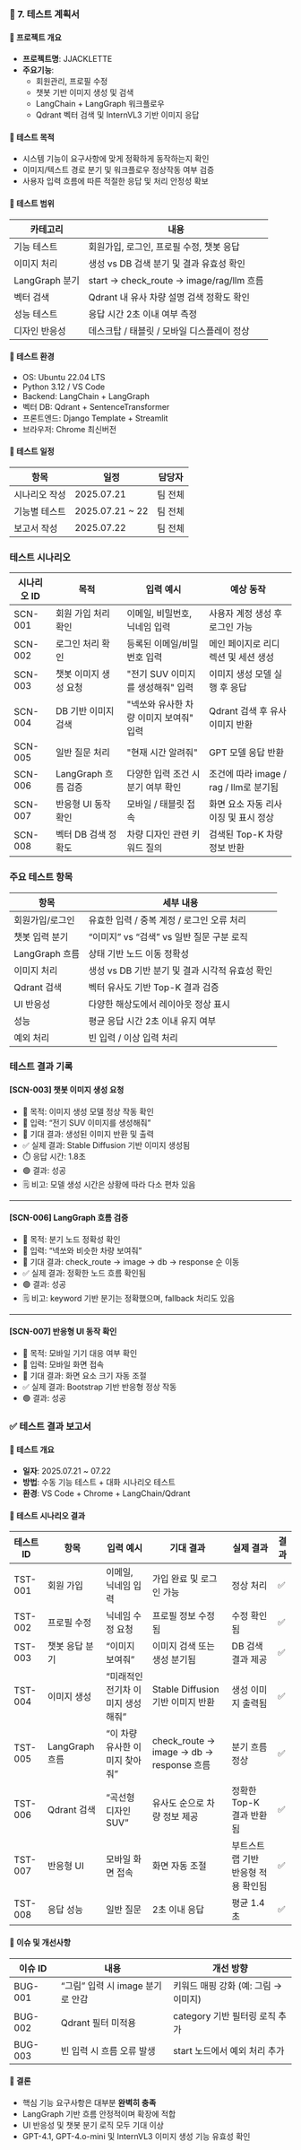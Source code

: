 ### 🐥 7. 테스트 계획서

#### 📍 프로젝트 개요

- **프로젝트명**: JJACKLETTE
- **주요기능**:
  - 회원관리, 프로필 수정
  - 챗봇 기반 이미지 생성 및 검색
  - LangChain + LangGraph 워크플로우
  - Qdrant 벡터 검색 및 InternVL3 기반 이미지 응답

#### 📍 테스트 목적

- 시스템 기능이 요구사항에 맞게 정확하게 동작하는지 확인
- 이미지/텍스트 경로 분기 및 워크플로우 정상작동 여부 검증
- 사용자 입력 흐름에 따른 적절한 응답 및 처리 안정성 확보

#### 📍 테스트 범위

| 카테고리       | 내용                                  |
|----------------|---------------------------------------|
| 기능 테스트    | 회원가입, 로그인, 프로필 수정, 챗봇 응답 |
| 이미지 처리    | 생성 vs DB 검색 분기 및 결과 유효성 확인 |
| LangGraph 분기 | start → check_route → image/rag/llm 흐름 |
| 벡터 검색      | Qdrant 내 유사 차량 설명 검색 정확도 확인 |
| 성능 테스트    | 응답 시간 2초 이내 여부 측정           |
| 디자인 반응성  | 데스크탑 / 태블릿 / 모바일 디스플레이 정상 |

#### 📍 테스트 환경

- OS: Ubuntu 22.04 LTS
- Python 3.12 / VS Code
- Backend: LangChain + LangGraph
- 벡터 DB: Qdrant + SentenceTransformer
- 프론트엔드: Django Template + Streamlit
- 브라우저: Chrome 최신버전

#### 📍 테스트 일정

| 항목         | 일정            | 담당자 |
|--------------|-----------------|--------|
| 시나리오 작성 | 2025.07.21      | 팀 전체 |
| 기능별 테스트 | 2025.07.21 ~ 22 | 팀 전체 |
| 보고서 작성   | 2025.07.22      | 팀 전체 |



### 테스트 시나리오

| 시나리오 ID | 목적                   | 입력 예시                           | 예상 동작                               |
|-------------|------------------------|--------------------------------------|------------------------------------------|
| SCN-001     | 회원 가입 처리 확인    | 이메일, 비밀번호, 닉네임 입력       | 사용자 계정 생성 후 로그인 가능          |
| SCN-002     | 로그인 처리 확인       | 등록된 이메일/비밀번호 입력         | 메인 페이지로 리디렉션 및 세션 생성      |
| SCN-003     | 챗봇 이미지 생성 요청 | "전기 SUV 이미지를 생성해줘" 입력  | 이미지 생성 모델 실행 후 응답            |
| SCN-004     | DB 기반 이미지 검색    | "넥쏘와 유사한 차량 이미지 보여줘" 입력 | Qdrant 검색 후 유사 이미지 반환         |
| SCN-005     | 일반 질문 처리         | "현재 시간 알려줘"                   | GPT 모델 응답 반환                       |
| SCN-006     | LangGraph 흐름 검증    | 다양한 입력 조건 시 분기 여부 확인  | 조건에 따라 image / rag / llm로 분기됨   |
| SCN-007     | 반응형 UI 동작 확인    | 모바일 / 태블릿 접속                | 화면 요소 자동 리사이징 및 표시 정상     |
| SCN-008     | 벡터 DB 검색 정확도    | 차량 디자인 관련 키워드 질의        | 검색된 Top-K 차량 정보 반환              |



### 주요 테스트 항목

| 항목              | 세부 내용                                       |
|-------------------|--------------------------------------------------|
| 회원가입/로그인    | 유효한 입력 / 중복 계정 / 로그인 오류 처리       |
| 챗봇 입력 분기     | “이미지” vs “검색” vs 일반 질문 구분 로직        |
| LangGraph 흐름     | 상태 기반 노드 이동 정확성                       |
| 이미지 처리        | 생성 vs DB 기반 분기 및 결과 시각적 유효성 확인  |
| Qdrant 검색        | 벡터 유사도 기반 Top-K 결과 검증                 |
| UI 반응성          | 다양한 해상도에서 레이아웃 정상 표시              |
| 성능               | 평균 응답 시간 2초 이내 유지 여부                |
| 예외 처리          | 빈 입력 / 이상 입력 처리                         |



### 테스트 결과 기록

#### [SCN-003] 챗봇 이미지 생성 요청

- 📌 목적: 이미지 생성 모델 정상 작동 확인
- 🧪 입력: “전기 SUV 이미지를 생성해줘”
- 🎯 기대 결과: 생성된 이미지 반환 및 출력
- ✅ 실제 결과: Stable Diffusion 기반 이미지 생성됨
- ⏱️ 응답 시간: 1.8초
- 🟢 결과: 성공
- 🗒️ 비고: 모델 생성 시간은 상황에 따라 다소 편차 있음

---

#### [SCN-006] LangGraph 흐름 검증

- 📌 목적: 분기 노드 정확성 확인
- 🧪 입력: “넥쏘와 비슷한 차량 보여줘”
- 🎯 기대 결과: check_route → image → db → response 순 이동
- ✅ 실제 결과: 정확한 노드 흐름 확인됨
- 🟢 결과: 성공
- 🗒️ 비고: keyword 기반 분기는 정확했으며, fallback 처리도 있음

---

#### [SCN-007] 반응형 UI 동작 확인

- 📌 목적: 모바일 기기 대응 여부 확인
- 🧪 입력: 모바일 화면 접속
- 🎯 기대 결과: 화면 요소 크기 자동 조절
- ✅ 실제 결과: Bootstrap 기반 반응형 정상 작동
- 🟢 결과: 성공



### ✅ 테스트 결과 보고서

#### 📍 테스트 개요

- **일자**: 2025.07.21 ~ 07.22
- **방법**: 수동 기능 테스트 + 대화 시나리오 테스트
- **환경**: VS Code + Chrome + LangChain/Qdrant

#### 📍 테스트 시나리오 결과

| 테스트 ID | 항목           | 입력 예시                     | 기대 결과                         | 실제 결과                         | 결과 |
|-----------|----------------|-------------------------------|-----------------------------------|-----------------------------------|------|
| TST-001   | 회원 가입      | 이메일, 닉네임 입력           | 가입 완료 및 로그인 가능          | 정상 처리                          | ✅   |
| TST-002   | 프로필 수정    | 닉네임 수정 요청              | 프로필 정보 수정됨                | 수정 확인됨                        | ✅   |
| TST-003   | 챗봇 응답 분기 | “이미지 보여줘”               | 이미지 검색 또는 생성 분기됨      | DB 검색 결과 제공                  | ✅   |
| TST-004   | 이미지 생성    | “미래적인 전기차 이미지 생성해줘” | Stable Diffusion 기반 이미지 반환 | 생성 이미지 출력됨                 | ✅   |
| TST-005   | LangGraph 흐름 | “이 차량 유사한 이미지 찾아줘” | check_route → image → db → response 흐름  | 분기 흐름 정상                     | ✅   |
| TST-006   | Qdrant 검색    | “곡선형 디자인 SUV”           | 유사도 순으로 차량 정보 제공      | 정확한 Top-K 결과 반환됨           | ✅   |
| TST-007   | 반응형 UI      | 모바일 화면 접속              | 화면 자동 조절                    | 부트스트랩 기반 반응형 적용 확인됨 | ✅   |
| TST-008   | 응답 성능      | 일반 질문                     | 2초 이내 응답                     | 평균 1.4초                         | ✅   |

#### 📍 이슈 및 개선사항

| 이슈 ID | 내용                          | 개선 방향                          |
|---------|-------------------------------|-------------------------------------|
| BUG-001 | “그림” 입력 시 image 분기로 안감 | 키워드 매핑 강화 (예: 그림 → 이미지) |
| BUG-002 | Qdrant 필터 미적용             | category 기반 필터링 로직 추가      |
| BUG-003 | 빈 입력 시 흐름 오류 발생       | start 노드에서 예외 처리 추가       |

#### 📍 결론

- 핵심 기능 요구사항은 대부분 **완벽히 충족**
- LangGraph 기반 흐름 안정적이며 확장에 적합
- UI 반응성 및 챗봇 분기 로직 모두 기대 이상
- GPT-4.1, GPT-4.o-mini 및 InternVL3 이미지 생성 기능 유효성 확인